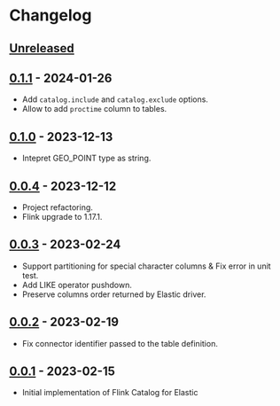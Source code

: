 # Changelog

## [Unreleased]

## [0.1.1] - 2024-01-26

-   Add `catalog.include` and `catalog.exclude` options.
-   Allow to add `proctime` column to tables.

## [0.1.0] - 2023-12-13

-   Intepret GEO_POINT type as string.

## [0.0.4] - 2023-12-12

-   Project refactoring.
-   Flink upgrade to 1.17.1.

## [0.0.3] - 2023-02-24

-   Support partitioning for special character columns & Fix error in unit test.
-   Add LIKE operator pushdown.
-   Preserve columns order returned by Elastic driver.

## [0.0.2] - 2023-02-19

-   Fix connector identifier passed to the table definition.

## [0.0.1] - 2023-02-15

-   Initial implementation of Flink Catalog for Elastic

[Unreleased]: https://github.com/getindata/flink-elastic-catalog/compare/0.1.1...HEAD

[0.1.1]: https://github.com/getindata/flink-elastic-catalog/compare/0.1.0...0.1.1

[0.1.0]: https://github.com/getindata/flink-elastic-catalog/compare/0.0.4...0.1.0

[0.0.4]: https://github.com/getindata/flink-elastic-catalog/compare/0.0.3...0.0.4

[0.0.3]: https://github.com/getindata/flink-elastic-catalog/compare/0.0.2...0.0.3

[0.0.2]: https://github.com/getindata/flink-elastic-catalog/compare/0.0.1...0.0.2

[0.0.1]: https://github.com/getindata/flink-elastic-catalog/compare/551c9c8a6381de1fd020fd64c43ffaf89928002c...0.0.1

